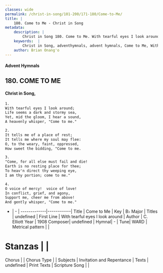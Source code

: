 ```yaml
---
classes: wide
permalink: /christ-in-song/101-200/171-180/Come-to-Me/
title: |
    180. Come to Me - Christ in Song
metadata:
    description: |
        Christ in Song 180. Come to Me. With tearful eyes I look around; Life seems a dark and stormy sea, Yet, mid the gloom, I hear a sound, A heavenly whisper, "Come to me."
    keywords:  |
        Christ in Song, adventhymnals, advent hymnals, Come to Me, With tearful eyes I look around. 
    author: Brian Onang'o
---
```


#### Advent Hymnals
## 180. COME TO ME
####  Christ in Song,

```txt
1.
With tearful eyes I look around;
Life seems a dark and stormy sea,
Yet, mid the gloom, I hear a sound,
A heavenly whisper, "Come to me."

2.
It tells me of a place of rest;
It tells me where my soul may flee:
O, to the weary, faint, oppressed,
How sweet the bidding, "Come to me.

3.
"Come, for all else must fail and die!
Earth is no resting place for thee;
To heav'n direct thy weeping eye,
I am thy portion; come to me."

4.
O voice of mercy!  voice of love!
In conflict, grief, and agony,
Support me, cheer me from above!
And gently whisper, "Come to me."


```

- |   -  |
-------------|------------|
Title | Come to Me |
Key | B♭ Major |
Titles | undefined |
First Line | With tearful eyes I look around |
Author | C. Elliott
Year | 1908
Composer| undefined |
Hymnal|  - |
Tune| WARD |
Metrical pattern | |
# Stanzas |  |
Chorus |  |
Chorus Type |  |
Subjects | Invitation and Repentance |
Texts | undefined |
Print Texts | 
Scripture Song |  |
    
